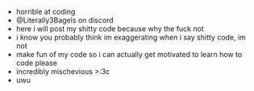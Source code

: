 - horrible at coding
- @Literally3Bagels on discord
- here i will post my shitty code because why the fuck not
- i know you probably think im exaggerating when i say shitty code, im not
- make fun of my code so i can actually get motivated to learn how to code please
- incredibly mischevious >:3c
- uwu
